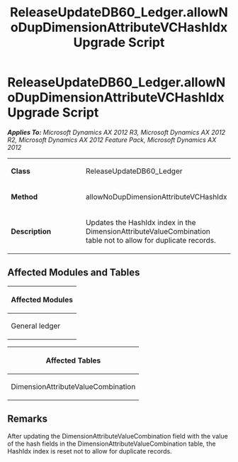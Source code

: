 ﻿---
title: ReleaseUpdateDB60_Ledger.allowNoDupDimensionAttributeVCHashIdx Upgrade Script
TOCTitle: ReleaseUpdateDB60_Ledger.allowNoDupDimensionAttributeVCHashIdx Upgrade Script
ms:assetid: 6d924edf-de42-cbaa-58f8-097b51b3189d
ms:mtpsurl: https://msdn.microsoft.com/en-us/library/JJ685730(v=AX.60)
ms:contentKeyID: 49708931
ms.date: 05/18/2015
mtps_version: v=AX.60
---

# ReleaseUpdateDB60\_Ledger.allowNoDupDimensionAttributeVCHashIdx Upgrade Script 


_**Applies To:** Microsoft Dynamics AX 2012 R3, Microsoft Dynamics AX 2012 R2, Microsoft Dynamics AX 2012 Feature Pack, Microsoft Dynamics AX 2012_

<table>
<colgroup>
<col style="width: 50%" />
<col style="width: 50%" />
</colgroup>
<tbody>
<tr class="odd">
<td><p><strong>Class</strong></p></td>
<td><p>ReleaseUpdateDB60_Ledger</p></td>
</tr>
<tr class="even">
<td><p><strong>Method</strong></p></td>
<td><p>allowNoDupDimensionAttributeVCHashIdx</p></td>
</tr>
<tr class="odd">
<td><p><strong>Description</strong></p></td>
<td><p>Updates the HashIdx index in the DimensionAttributeValueCombination table not to allow for duplicate records.</p></td>
</tr>
</tbody>
</table>


## Affected Modules and Tables

<table>
<colgroup>
<col style="width: 100%" />
</colgroup>
<thead>
<tr class="header">
<th><p>Affected Modules</p></th>
</tr>
</thead>
<tbody>
<tr class="odd">
<td><p>General ledger</p></td>
</tr>
</tbody>
</table>


<table>
<colgroup>
<col style="width: 100%" />
</colgroup>
<thead>
<tr class="header">
<th><p>Affected Tables</p></th>
</tr>
</thead>
<tbody>
<tr class="odd">
<td><p>DimensionAttributeValueCombination</p></td>
</tr>
</tbody>
</table>


## Remarks

After updating the DimensionAttributeValueCombination field with the value of the hash fields in the DimensionAttributeValueCombination table, the HashIdx index is reset not to allow for duplicate records.

  


